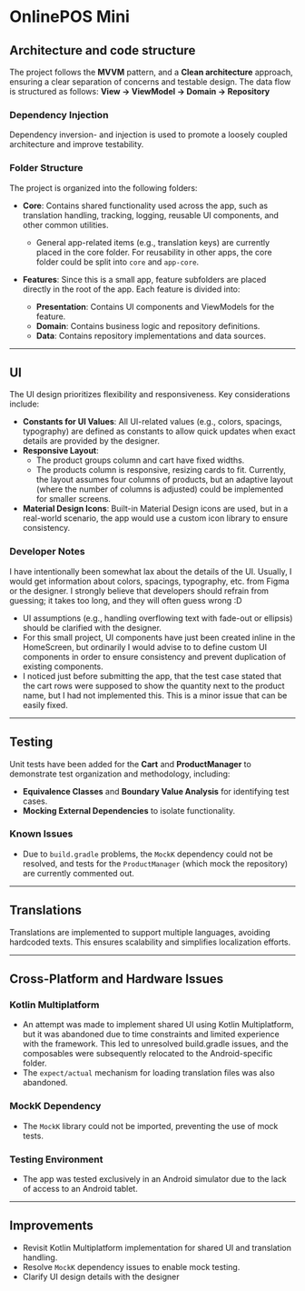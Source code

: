 # OnlinePOS Mini
## Architecture and code structure
The project follows the **MVVM** pattern, and a **Clean architecture** approach, ensuring a clear separation of concerns and testable design. The data flow is structured as follows:
**View -> ViewModel -> Domain -> Repository**

### Dependency Injection
Dependency inversion- and injection is used to promote a loosely coupled architecture and improve testability.

### Folder Structure
The project is organized into the following folders:

- **Core**: Contains shared functionality used across the app, such as translation handling, tracking, logging, reusable UI components, and other common utilities.
  - General app-related items (e.g., translation keys) are currently placed in the core folder. For reusability in other apps, the core folder could be split into `core` and `app-core`.

- **Features**: Since this is a small app, feature subfolders are placed directly in the root of the app. Each feature is divided into:
  - **Presentation**: Contains UI components and ViewModels for the feature.
  - **Domain**: Contains business logic and repository definitions.
  - **Data**: Contains repository implementations and data sources.

---

## UI
The UI design prioritizes flexibility and responsiveness. Key considerations include:

- **Constants for UI Values**: All UI-related values (e.g., colors, spacings, typography) are defined as constants to allow quick updates when exact details are provided by the designer.
- **Responsive Layout**:
  - The product groups column and cart have fixed widths.
  - The products column is responsive, resizing cards to fit. Currently, the layout assumes four columns of products, but an adaptive layout (where the number of columns is adjusted) could be implemented for smaller screens.
- **Material Design Icons**: Built-in Material Design icons are used, but in a real-world scenario, the app would use a custom icon library to ensure consistency.

### Developer Notes
I have intentionally been somewhat lax about the details of the UI. Usually, I would get information about colors, spacings, typography, etc. from Figma or the designer. I strongly believe that developers should refrain from guessing; it takes too long, and they will often guess wrong :D

- UI assumptions (e.g., handling overflowing text with fade-out or ellipsis) should be clarified with the designer.
- For this small project, UI components have just been created inline in the HomeScreen, but ordinarily I would advise to to define custom UI components in order to ensure consistency and prevent duplication of existing components.
- I noticed just before submitting the app, that the test case stated that the cart rows were supposed to show the quantity next to the product name, but I had not implemented this. This is a minor issue that can be easily fixed.

---

## Testing

Unit tests have been added for the **Cart** and **ProductManager** to demonstrate test organization and methodology, including:
- **Equivalence Classes** and **Boundary Value Analysis** for identifying test cases.
- **Mocking External Dependencies** to isolate functionality.

### Known Issues
- Due to `build.gradle` problems, the `MockK` dependency could not be resolved, and tests for the `ProductManager` (which mock the repository) are currently commented out.

---

## Translations

Translations are implemented to support multiple languages, avoiding hardcoded texts. This ensures scalability and simplifies localization efforts.

---

## Cross-Platform and Hardware Issues

### Kotlin Multiplatform
- An attempt was made to implement shared UI using Kotlin Multiplatform, but it was abandoned due to time constraints and limited experience with the framework. This led to unresolved build.gradle issues, and the composables were subsequently relocated to the Android-specific folder.
- The `expect/actual` mechanism for loading translation files was also abandoned.

### MockK Dependency
- The `MockK` library could not be imported, preventing the use of mock tests.

### Testing Environment
- The app was tested exclusively in an Android simulator due to the lack of access to an Android tablet.

---

## Improvements
- Revisit Kotlin Multiplatform implementation for shared UI and translation handling.
- Resolve `MockK` dependency issues to enable mock testing.
- Clarify UI design details with the designer